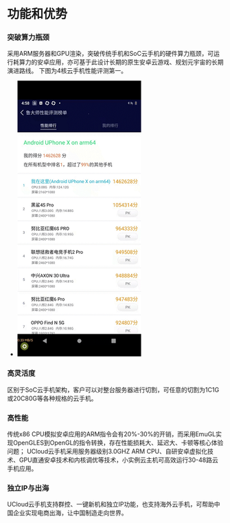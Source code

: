 <!--建议复杂操作配图说明-->
# 功能和优势
### 突破算力瓶颈

   采用ARM服务器和GPU渲染，突破传统手机和SoC云手机的硬件算力瓶颈，可运行耗算力的安卓应用，亦可基于此设计长期的原生安卓云游戏、规划元宇宙的长期演进路线。
   下图为4核云手机性能评测第一。
* ![img](images/SL.png)

### 高灵活度

   区别于SoC云手机架构，客户可以对整台服务器进行切割，可任意的切割为1C1G或20C80G等各种规格的云手机。
   
### 高性能

   传统x86 CPU模拟安卓应用的ARM指令会有20%-30%的开销，而采用EmuGL实现OpenGLES到OpenGL的指令转换，存在性能损耗大、延迟大、卡顿等核心体验问题；
   UCloud云手机采用服务器级别3.0GHZ ARM CPU、自研安卓虚拟化技术、GPU直通安卓技术和内核调优等技术，小实例云主机可高效运行30-48路云手机应用。
   
### 独立IP与出海
   UCloud云手机支持群控、一键新机和独立IP功能，也支持海外云手机，可帮助中国企业实现电商出海，让中国制造走向世界。
